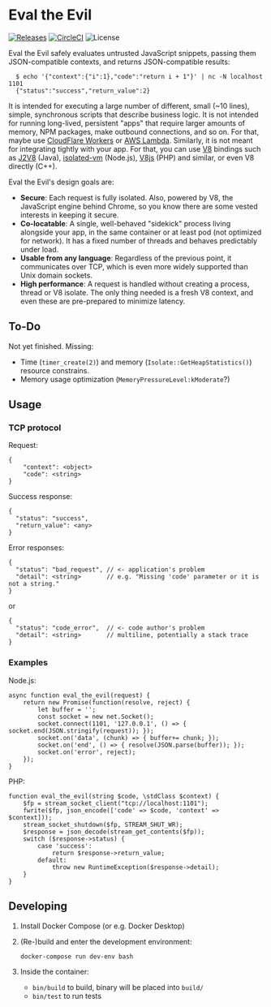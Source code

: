 # Eval the Evil

[![Releases](https://badgen.net/github/release/jakajancar/eval-the-evil/stable)](https://github.com/jakajancar/eval-the-evil/releases)
[![CircleCI](https://badgen.net/circleci/github/jakajancar/eval-the-evil)](https://circleci.com/gh/jakajancar/eval-the-evil)
![License](https://badgen.net/github/license/jakajancar/eval-the-evil)

Eval the Evil safely evaluates untrusted JavaScript snippets, passing them JSON-compatible contexts, and returns JSON-compatible results:

      $ echo '{"context":{"i":1},"code":"return i + 1"}' | nc -N localhost 1101
      {"status":"success","return_value":2}

It is intended for executing a large number of different, small (~10 lines), simple, synchronous scripts that describe business logic. It is not intended for running long-lived, persistent "apps" that require larger amounts of memory, NPM packages, make outbound connections, and so on. For that, maybe use  [CloudFlare Workers](https://www.cloudflare.com/products/cloudflare-workers/) or [AWS Lambda](https://aws.amazon.com/lambda/). Similarly, it is not meant for integrating tightly with your app. For that, you can use [V8](https://v8.dev) bindings such as [J2V8](https://github.com/eclipsesource/J2V8) (Java), [isolated-vm](https://github.com/laverdet/isolated-vm) (Node.js), [V8js](https://github.com/phpv8/v8js) (PHP) and similar, or even V8 directly (C++).

Eval the Evil's design goals are:

  - **Secure**: Each request is fully isolated. Also, powered by V8, the JavaScript engine behind Chrome, so you know there are some vested interests in keeping it secure.
  - **Co-locatable**: A single, well-behaved "sidekick" process living alongside your app, in the same container or at least pod (not optimized for network). It has a fixed number of threads and behaves predictably under load.
  - **Usable from any language**: Regardless of the previous point, it communicates over TCP, which is even more widely supported than Unix domain sockets.
  - **High performance**: A request is handled without creating a process, thread or V8 isolate. The only thing needed is a fresh V8 context, and even these are pre-prepared to minimize latency.

## To-Do

Not yet finished. Missing:

  - Time (`timer_create(2)`) and memory (`Isolate::GetHeapStatistics()`) resource constrains.
  - Memory usage optimization (`MemoryPressureLevel:kModerate`?)

## Usage

### TCP protocol

Request:

    {
        "context": <object>
        "code": <string>
    }

Success response:

    {
      "status": "success",
      "return_value": <any>
    }

Error responses:

    {
      "status": "bad_request", // <- application's problem
      "detail": <string>       // e.g. "Missing 'code' parameter or it is not a string."
    }

or

    {
      "status": "code_error",  // <- code author's problem
      "detail": <string>       // multiline, potentially a stack trace
    }

### Examples

Node.js:

    async function eval_the_evil(request) {
        return new Promise(function(resolve, reject) {
            let buffer = '';
            const socket = new net.Socket();
            socket.connect(1101, '127.0.0.1', () => { socket.end(JSON.stringify(request)); });
            socket.on('data', (chunk) => { buffer+= chunk; });
            socket.on('end', () => { resolve(JSON.parse(buffer)); });
            socket.on('error', reject);
        });
    }

PHP:

    function eval_the_evil(string $code, \stdClass $context) {
        $fp = stream_socket_client("tcp://localhost:1101");
        fwrite($fp, json_encode(['code' => $code, 'context' => $context]));
        stream_socket_shutdown($fp, STREAM_SHUT_WR);
        $response = json_decode(stream_get_contents($fp));
        switch ($response->status) {
            case 'success':
                return $response->return_value;
            default:
                throw new RuntimeException($response->detail);
        }
    }

## Developing

 1. Install Docker Compose (or e.g. Docker Desktop)

 2. (Re-)build and enter the development environment:

        docker-compose run dev-env bash

 3. Inside the container:
      - `bin/build` to build, binary will be placed into `build/`
      - `bin/test` to run tests
